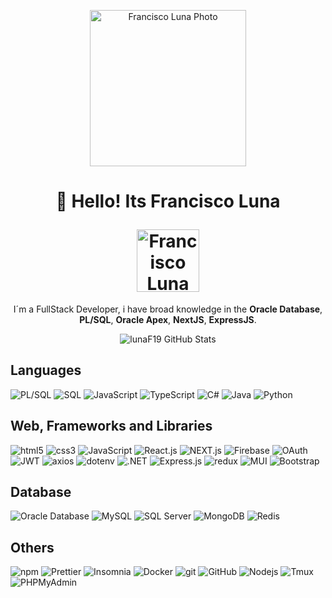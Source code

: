 <div >

<div align="center">

  <img
    width="250"
    height="250"
    title="Francisco Luna Photo"
    src="https://media.licdn.com/dms/image/v2/C4E03AQEkBAHmQyiOaw/profile-displayphoto-shrink_800_800/profile-displayphoto-shrink_800_800/0/1660496736788?e=1735776000&v=beta&t=1LwRaqpJniadl7iFXydEKm5Qz7lwvP_6U-MZ1-nqJZI">

</div>

<div align="center">

  <h1>

  :rocket: Hello! Its Francisco Luna

  <a href="https://www.linkedin.com/in/franj-lunam/" >
    <img
      title="Francisco Luna Linkedin Profile"
      width="100"
      src="https://upload.wikimedia.org/wikipedia/commons/a/aa/LinkedIn_2021.svg">
  </a>

  <!-- a href="https://codepen.io/lunaf19" >
    <img
      title="Francisco Luna Codepen Profile"
      width="100"
      src="https://upload.wikimedia.org/wikipedia/commons/3/32/CodePen_Logo.svg">
  </a-->

  </h1>

</div>

<div align="center">
  <p>
  
  I´m a FullStack Developer, i have broad knowledge in the **Oracle Database**, **PL/SQL**, **Oracle Apex**, **NextJS**, **ExpressJS**.

  </p>
</div>

<div align="center">

![lunaF19 GitHub Stats](https://github-readme-stats.vercel.app/api?username=lunaF19&show_icons=true&locale=en&theme=dark#gh-dark-mode-only)

</div>

</div>



## Languages

![PL/SQL](https://img.shields.io/badge/-PL%2FSQL-ff7300?style=for-the-badge&logo=oracle&logoColor=white)
![SQL](https://img.shields.io/badge/-SQL-336791?style=for-the-badge&logo=postgresql&logoColor=white)
![JavaScript](https://img.shields.io/badge/-JavaScript-1F1F1F?style=for-the-badge&logo=javascript&logoColor=F3DB1D)
![TypeScript](https://img.shields.io/badge/-TypeScript-007ACC?style=for-the-badge&logo=typescript&logoColor=white)
![C#](https://img.shields.io/badge/-C%23-239120?style=for-the-badge&logo=c-sharp&logoColor=white)
![Java](https://img.shields.io/badge/-Java-007396?style=for-the-badge&logo=java&logoColor=white)
![Python](https://img.shields.io/badge/-Python-4280b1?style=for-the-badge&logo=python&logoColor=white)

## Web, Frameworks and Libraries

![html5](https://img.shields.io/badge/-HTML5-E34F26?style=for-the-badge&logo=html5&logoColor=white)
![css3](https://img.shields.io/badge/-CSS-254BDD?style=for-the-badge&logo=css3&logoColor=white)
![JavaScript](https://img.shields.io/badge/-JavaScript-1F1F1F?style=for-the-badge&logo=javascript&logoColor=F3DB1D)
![React.js](https://img.shields.io/badge/-React.js-61DAFB?style=for-the-badge&logo=react&logoColor=black)
![NEXT.js](https://img.shields.io/badge/-NEXT.js-000000?style=for-the-badge&logo=next.js&logoColor=white)
![Firebase](https://img.shields.io/badge/-Firebase-FFCA28?style=for-the-badge&logo=firebase&logoColor=black)
![OAuth](https://img.shields.io/badge/-OAuth-4285F4?style=for-the-badge&logo=oauth&logoColor=white)
![JWT](https://img.shields.io/badge/-JWT-000000?style=for-the-badge&logo=json-web-tokens&logoColor=white)
![axios](https://img.shields.io/badge/-axios-5A9FD4?style=for-the-badge&logo=axios&logoColor=white)
![dotenv](https://img.shields.io/badge/-dotenv-8A2BE2?style=for-the-badge&logo=dotenv&logoColor=white)
![.NET](https://img.shields.io/badge/-.NET-512BD4?style=for-the-badge&logo=.net&logoColor=white)
![Express.js](https://img.shields.io/badge/-Express.js-000000?style=for-the-badge&logo=express&logoColor=white)
![redux](https://img.shields.io/badge/-Redux-764ABC?style=for-the-badge&logo=redux&logoColor=white)
![MUI](https://img.shields.io/badge/-MUI-white?style=for-the-badge&logo=mui&logoColor=0A335C)
![Bootstrap](https://img.shields.io/badge/-bootstrap-white?style=for-the-badge&logo=bootstrap&logoColor=663893)

## Database

![Oracle Database](https://img.shields.io/badge/-Oracle_Database-F80000?style=for-the-badge&logo=oracle&logoColor=white)
![MySQL](https://img.shields.io/badge/-MySQL-4479A1?style=for-the-badge&logo=mysql&logoColor=white)
![SQL Server](https://img.shields.io/badge/-SQL_Server-CC2927?style=for-the-badge&logo=microsoft-sql-server&logoColor=white)
![MongoDB](https://img.shields.io/badge/-MongoDB-47A248?style=for-the-badge&logo=mongodb&logoColor=white)
![Redis](https://img.shields.io/badge/-Redis-DC382D?style=for-the-badge&logo=redis&logoColor=white)

## Others

![npm](https://img.shields.io/badge/-NPM-CB3837?style=for-the-badge&logo=npm&logoColor=white)
![Prettier](https://img.shields.io/badge/-Prettier-F7B93E?style=for-the-badge&logo=prettier&logoColor=white)
![Insomnia](https://img.shields.io/badge/-Insomnia-5849BE?style=for-the-badge&logo=insomnia&logoColor=white)
![Docker](https://img.shields.io/badge/-Docker-46a2f1?style=for-the-badge&logo=docker&logoColor=white)
![git](https://img.shields.io/badge/-Git-F05032?style=for-the-badge&logo=git&logoColor=white)
![GitHub](https://img.shields.io/badge/-GitHub-010409?style=for-the-badge&logo=github&logoColor=white)
![Nodejs](https://img.shields.io/badge/-Nodejs-43853d?style=for-the-badge&logo=Node.js&logoColor=white)
![Tmux](https://img.shields.io/badge/-Tmux-1ab31e?style=for-the-badge&logo=tmux&logoColor=white)
![PHPMyAdmin](https://img.shields.io/badge/-phpmyadmin-white?style=for-the-badge&logo=phpmyadmin&logoColor=F05032)


